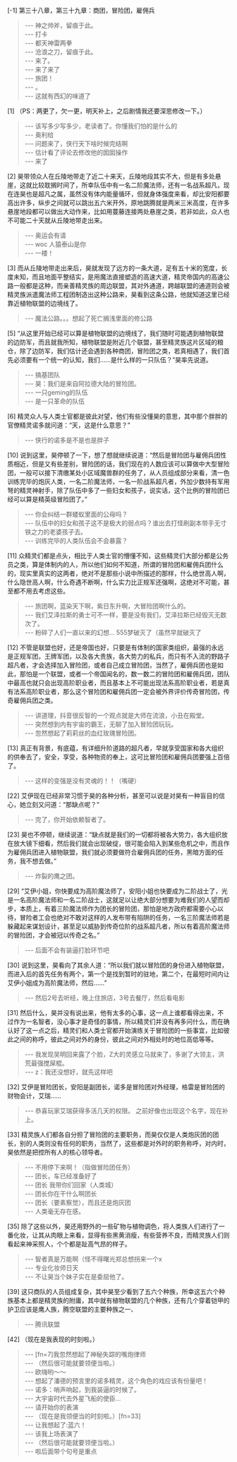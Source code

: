 
[-1] 第三十八章，第三十九章：商团，冒险团，雇佣兵
>--- 神之帅斧，留痕于此。<br>
>--- 打卡<br>
>--- 都天神雷两拳<br>
>--- 沧浪之刀，留痕于此。<br>
>--- 来了。<br>
>--- 来了来了<br>
>--- 旅团！<br>
>--- 。<br>
>--- 这就有西幻的味道了<br>

[1] （PS：两更了，欠一更，明天补上，之后剧情我还要深思修改一下。）
>--- 该写多少写多少，老读者了。你懂我们怕的是什么的<br>
>--- 奥利给<br>
>--- 问题来了，侠行天下啥时候完结啊<br>
>--- 估计看了评论去修改他的囡囡操作<br>
>--- 来了<br>

[2] 昊带领众人在丘陵地带走了近二十来天，丘陵地段其实不大，但是有多处悬崖，这就比较耽搁时间了，所幸队伍中有一名二阶魔法师，还有一名战系超凡，现在连昊也是超凡之属，虽然没有体内能量循环，但就身体强度来看，却比安阳都要高出许多，纵步之间就可以跳出五六米开外，原地跳腾就是两米三米高度，在许多悬崖地段都可以做出大动作来，比如用蔓藤连接两处悬崖之类，若非如此，众人也不可能二十天就从丘陵地带走出来。
>--- 奥运会有请<br>
>--- woc 人猿泰山是你<br>
>--- 一楼！<br>

[3] 而从丘陵地带走出来后，昊就发现了远方的一条大道，足有五十米的宽度，长度未知，而且地面平整结实，是用魔法直接塑造的高速大道，精灵帝国内的高速公路一般都是这种，而亲善精灵族的周边联盟，其对外通道，跨越联盟的通道则会被精灵族派遣魔法师工程团制造出这种公路来，昊看到这条公路，他就知道这里已经靠近植物联盟的边境线了。
>--- 魔法公路。。。想起了死亡搁浅里面的修公路<br>

[5] “从这里开始已经可以算是植物联盟的边境线了，我们随时可能遇到植物联盟的边防军，而且就我所知，植物联盟是附近几个联盟，甚至精灵族这片区域的粮仓，除了边防军，我们估计还会遇到各种商团，冒险团之类，若真相遇了，我们首先必须要有一个统一的认知，我们……是什么样的一只队伍？”昊率先说道。
>--- 搞基团队<br>
>--- 昊：我们是来自阿拉德大陆的冒险团。<br>
>--- 一只geming的队伍<br>
>--- 是一只革命的队伍<br>

[6] 精灵众人与人类士官都是彼此对望，他们有些没懂昊的意思，其中那个胖胖的官僚精灵诺多就问道：“天，这是什么意思？”
>--- 侠行的诺多是不是也是胖子<br>

[10] 说到这里，昊停顿了一下，想了想就继续说道：“然后是冒险团与雇佣兵团性质相近，但是又有些差别，冒险团的话，我们现在的人数应该可以算做中大型冒险团，一般可以接下清缴某处小区域魔兽群的任务了，从人员组成部分来看，清一色训练完毕的炮灰人类，一名二阶魔法师，一名一阶战系超凡者，外加少数持有军用弩的精灵神射手，除了队伍中多了一些妇女和孩子，说实话，这个比例的冒险团已经可以算是精英级冒险团了。”
>--- 你会纠结一群蝼蚁里面的公母吗？<br>
>--- 队伍中的妇女和孩子这不是极大的弱点吗？谁出去打怪刷副本带手无寸铁之力的老婆孩子去。<br>
>--- 训练完毕的人类队伍会不会暴露？<br>

[11] 众精灵们都是点头，相比于人类士官的懵懂不知，这些精灵们大部分都是公务员之类，算是体制内的人，所以他们如何不知道，所谓的冒险团和雇佣兵团什么的，现实里真实的这两者，绝对不是那些小说中所描述的那样，什么绝世高人啊，什么隐世高人啊，什么奇遇不断啊，什么实力比正规军还强啊，这绝对不可能，甚至都不用去考虑这些。
>--- 旅团啊，蓝染天下啊，紫日东升啊，大冒险团啊什么的。<br>
>--- 我们艾泽拉斯的勇士可不一样，要是没有我们，艾泽拉斯已经毁灭无数次了。<br>
>--- 粉碎了人们一直以来的幻想... 555梦破灭了（虽然早就破灭了<br>

[12] 不管是联盟也好，还是帝国也好，只要是有体制的国家类组织，最强的永远是正规军团，王牌军团，以及各大贵族，各大势力的私兵，而只有不入流的野路子超凡者，才会选择加入冒险团，或者自己成立冒险团，当然了，雇佣兵团也是如此，那怕是一个联盟，或者一个帝国闻名的，数一数二的冒险团和雇佣兵团，团队中最高也就只会出现高阶职业者，而且基本上不可能出现法系高阶职业者，若是真有法系高阶职业者，那么这个冒险团和雇佣兵团一定会被外界评价传奇冒险团，传奇雇佣兵团之类。
>--- 讲道理，抖音很反智的一个观点就是大师在流浪，小丑在殿堂。<br>
>--- 突然想到内有宇宙的霸王，无聊了加入冒险团玩玩。<br>
>--- 忽然想起了莉莉丝的血红玫瑰冒险团。<br>

[13] 真正有背景，有底蕴，有详细升阶道路的超凡者，早就享受国家和各大组织的供奉去了，安全，享受，各种物资的奉上，这可比冒险团和雇佣兵团要强上百倍了。
>--- 这样的变强是没有灵魂的！！（嘴硬）<br>

[22] 艾伊现在已经非常习惯于昊的各种分析，甚至可以说是对昊有一种盲目的信心，她立刻又问道：“那缺点呢？”
>--- 完了，你开始依赖智者了。<br>

[23] 昊也不停顿，继续说道：“缺点就是我们的一切都将被各大势力，各大组织放在放大镜下细看，然后我们就会出现破绽，很可能会陷入到某些危机之中，而且作为雇佣兵团进入植物联盟，我们就必须要做符合雇佣兵团的任务，黑暗方面的任务，我不想去做。”
>--- 炸裂的鹰之团。<br>

[29] “艾伊小姐，你快要成为高阶魔法师了，安阳小姐也快要成为二阶战士了，光是一名高阶魔法师和一名二阶战士，这就足以让绝大部分想要为难我们的人望而却步，本质上，有着三阶魔法师作为团长的冒险团，那怕是地方政府都需要小心以待，冒险者工会也绝对不敢对这样的人发布带有陷阱的任务，一名三阶魔法师若是躲藏起来谋划设计，甚至足以威胁到传奇位阶的战系超凡者，所以有着高阶魔法师的冒险团，才会被冠以传奇之名。”
>--- 后面不会有装逼打脸环节吧<br>

[30] 说到这里，昊看向了其余人道：“所以我们就以冒险团的身份进入植物联盟，而进入后的首先任务有两个，第一个是找到暂时的驻地，第二个，在最短时间内让艾伊小姐成为高阶魔法师，然后……”
>--- 然后2号去听经，晚上住旅店，3号去餐厅，然后看电影<br>

[31] 然后什么，昊并没有说出来，他有太多的心事，这一点上谁都看得出来，不过作为一名智者，没心事才是奇怪的事情，所以精灵们并没有再多问什么，而在确认好了这一点之后，精灵们和人类士官都开始演练关于冒险团的一些事宜，比如彼此之间的称呼，彼此之间对外的身份，彼此之间对外相处时的地位高低等等。
>--- 我发现吴明回来露了个脸，Z大的灵感立马就来了，多谢了大领主，洪荒最强搅屎棍。<br>
>--- z：我还没想好，就先这样吧<br>

[32] 艾伊是冒险团长，安阳是副团长，诺多是冒险团对外经理，格雷是冒险团的财物会计，艾瑞……
>--- 恭喜玩家艾瑞获得多活几天的权限。
之前好像也出现这个名字，现在补上。<br>

[33] 精灵族人们都各自分担了冒险团的主要职务，而昊仅仅是人类炮灰团的团长，别的人类则没有任何的职务，当然了，这些都是对外时的职务称呼，对内时，昊依然是把控所有人的核心领导者。
>--- 不用停下来啊！（指做冒险团任务）<br>
>--- 团长，车已经准备好了<br>
>--- 团长   我带你们回家（人类城）<br>
>--- 团长你在干什么啊团长<br>
>--- 团长（要素察觉），而且还是炮灰团<br>
>--- 人类毫无存在感。<br>

[35] 除了这些以外，昊还用野外的一些矿物与植物调色，将人类族人们进行了一番化妆，让其从肉眼上来看，显得有些黑黄消瘦，有些营养不良，而精灵族人们则看起来神采照人，个个都是趾高气昂的样子。
>--- 智者真是万能啊（怪不得曙光郑总想拐来一个x<br>
>--- 专业化妆师日天<br>
>--- 不让昊当个妹子实在是委屈他了。<br>

[39] 这只商队的人员组成复杂，其中昊至少看到了五六个种族，所幸这五六个种族基本上都是精灵族的附庸，其中就有植物联盟的几个种族，还有几个穿着铠甲的护卫应该是鹰人族，腾空联盟的主要种族之一、
>--- 腾讯联盟<br>

[42] （现在是我表现的时刻啦。）
>--- [fn=7]我忽然想起了神秘失踪的嘴炮律师<br>
>--- （然后很可能就要领便当啦。）<br>
>--- 欧嗨哟～～<br>
>--- 想起了潘德的预言里的诺多精灵，这个角色的戏应该有份量吧！<br>
>--- 诺多：哨声响起，到我装逼的时候了。<br>
>--- 大宇宙时代去外星飞船的使臣…<br>
>--- 请开始你的表演<br>
>--- （现在是我领便当的时刻啦。）[fn=33]<br>
>--- 让我想起了:蓝六！<br>
>--- 该我上场表演了<br>
>--- （然后很可能就要领便当啦。）<br>
>--- 啦后面带个句号是重点<br>
